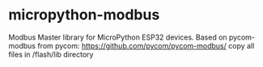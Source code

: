 # micropython-modbus
Modbus Master library for MicroPython ESP32 devices. Based on pycom-modbus from pycom: https://github.com/pycom/pycom-modbus/
copy all files in /flash/lib directory
